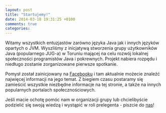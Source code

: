 ```yaml
---
layout: post
title: "Startujemy!"
date: 2014-03-18 19:31:25 +0100
comments: true
categories: 
---
```

Witamy wszystkich entuzjastów zarówno języka Java jak i innych języków opartych o JVM. Wyszliśmy z inicjatywą stworzenia grupy użytkowników Java (popularnego JUG-a) w Toruniu mającej na celu rozwój lokalnej społeczności programistów Java i pokrewnych. Projekt nabiera rozpędu i niedługo zostanie zorganizowane pierwsze spotkanie.

Pomysł został zainicjowany na <a href="https://www.facebook.com/tak.dla.juga.w.toruniu" target="_blank">Facebooku</a> i tam aktualnie możecie znaleźć najwięcej informacji na jego temat. Z biegiem czasu postaramy się zamieścić wszystkie niezbędne informacje na tej stronie, a także na innych popularnych portalach społecznościowych.

Jeśli macie ochotę pomóc nam w organizacji grupy lub chcielibyście podzielić się swoją wiedzą i wystąpić w roli prelegenta - piszcie do <a href="https://www.facebook.com/tak.dla.juga.w.toruniu" target="_blank">nas</a>!